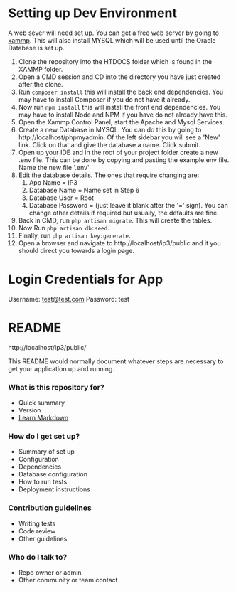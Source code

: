 # Setting up Dev Environment #
A web sever will need set up.  You can get a free web server by going to [xammp](https://www.apachefriends.org/index.html).  This will also install MYSQL which will be used until the Oracle Database is set up.

1. Clone the repository into the HTDOCS folder which is found in the XAMMP folder.
2. Open a CMD session and CD into the directory you have just created after the clone.
3. Run `composer install` this will install the back end dependencies.  You may have to install Composer if you do not have it already.
4. Now run `npm install` this will install the front end dependencies.  You may have to install Node and NPM if you have do not already have this.
4. Open the Xammp Control Panel, start the Apache and Mysql Services.  
5. Create a new Database in MYSQL.  You can do this by going to http://localhost/phpmyadmin.  Of the left sidebar you will see a 'New' link.  Click on that and give the database a name.  Click submit.
6. Open up your IDE and in the root of your project folder create a new .env file.  This can be done by copying and pasting the example.env file.  Name the new file '.env'
7. Edit the database details.  The ones that require changing are: 
    1. App Name = IP3
    2. Database Name = Name set in Step 6 
    3. Database User = Root
    4. Database Password = (just leave it blank after the '=' sign).
You can change other details if required but usually, the defaults are fine.
9. Back in CMD, run `php artisan migrate`.  This will create the tables.
10. Now Run `php artisan db:seed`. 
11. Finally, run `php artisan key:generate`.
11. Open a browser and navigate to http://localhost/ip3/public and it you should direct you towards a login page.

# Login Credentials for App #
Username: test@test.com
Password: test

# README #

http://localhost/ip3/public/

This README would normally document whatever steps are necessary to get your application up and running.

### What is this repository for? ###

* Quick summary
* Version
* [Learn Markdown](https://bitbucket.org/tutorials/markdowndemo)

### How do I get set up? ###

* Summary of set up
* Configuration
* Dependencies
* Database configuration
* How to run tests
* Deployment instructions

### Contribution guidelines ###

* Writing tests
* Code review
* Other guidelines

### Who do I talk to? ###

* Repo owner or admin
* Other community or team contact